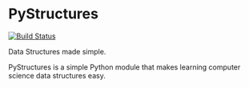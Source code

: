 PyStructures
============
[![Build Status](https://travis-ci.org/apranav19/pystructures.svg?branch=master)](https://travis-ci.org/apranav19/pystructures)

Data Structures made simple. 

PyStructures is a simple Python module that makes learning computer science data structures easy.